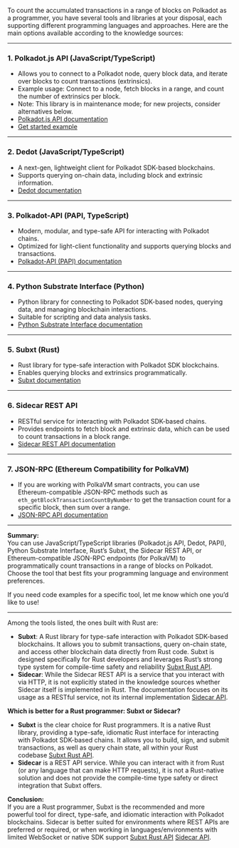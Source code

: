 To count the accumulated transactions in a range of blocks on Polkadot as a programmer, you have several tools and libraries at your disposal, each supporting different programming languages and approaches. Here are the main options available according to the knowledge sources:

---

### 1. **Polkadot.js API (JavaScript/TypeScript)**
- Allows you to connect to a Polkadot node, query block data, and iterate over blocks to count transactions (extrinsics).
- Example usage: Connect to a node, fetch blocks in a range, and count the number of extrinsics per block.
- Note: This library is in maintenance mode; for new projects, consider alternatives below.
- [Polkadot.js API documentation](https://docs.polkadot.com/develop/toolkit/api-libraries/polkadot-js-api/)
- [Get started example](https://docs.polkadot.com/develop/toolkit/api-libraries/polkadot-js-api/#get-started)

---

### 2. **Dedot (JavaScript/TypeScript)**
- A next-gen, lightweight client for Polkadot SDK-based blockchains.
- Supports querying on-chain data, including block and extrinsic information.
- [Dedot documentation](https://docs.polkadot.com/develop/toolkit/api-libraries/dedot/#read-on-chain-data)

---

### 3. **Polkadot-API (PAPI, TypeScript)**
- Modern, modular, and type-safe API for interacting with Polkadot chains.
- Optimized for light-client functionality and supports querying blocks and transactions.
- [Polkadot-API (PAPI) documentation](https://docs.polkadot.com/develop/toolkit/api-libraries/papi/#introduction)

---

### 4. **Python Substrate Interface (Python)**
- Python library for connecting to Polkadot SDK-based nodes, querying data, and managing blockchain interactions.
- Suitable for scripting and data analysis tasks.
- [Python Substrate Interface documentation](https://docs.polkadot.com/develop/toolkit/api-libraries/py-substrate-interface/)

---

### 5. **Subxt (Rust)**
- Rust library for type-safe interaction with Polkadot SDK blockchains.
- Enables querying blocks and extrinsics programmatically.
- [Subxt documentation](https://docs.polkadot.com/develop/toolkit/api-libraries/subxt/)

---

### 6. **Sidecar REST API**
- RESTful service for interacting with Polkadot SDK-based chains.
- Provides endpoints to fetch block and extrinsic data, which can be used to count transactions in a block range.
- [Sidecar REST API documentation](https://docs.polkadot.com/develop/toolkit/api-libraries/sidecar/)

---

### 7. **JSON-RPC (Ethereum Compatibility for PolkaVM)**
- If you are working with PolkaVM smart contracts, you can use Ethereum-compatible JSON-RPC methods such as `eth_getBlockTransactionCountByNumber` to get the transaction count for a specific block, then sum over a range.
- [JSON-RPC API documentation](https://docs.polkadot.com/develop/smart-contracts/json-rpc-apis/#eth_getblocktransactioncountbynumber)

---

**Summary:**  
You can use JavaScript/TypeScript libraries (Polkadot.js API, Dedot, PAPI), Python Substrate Interface, Rust’s Subxt, the Sidecar REST API, or Ethereum-compatible JSON-RPC endpoints (for PolkaVM) to programmatically count transactions in a range of blocks on Polkadot. Choose the tool that best fits your programming language and environment preferences.

If you need code examples for a specific tool, let me know which one you’d like to use!

---

Among the tools listed, the ones built with Rust are:

- **Subxt**: A Rust library for type-safe interaction with Polkadot SDK-based blockchains. It allows you to submit transactions, query on-chain state, and access other blockchain data directly from Rust code. Subxt is designed specifically for Rust developers and leverages Rust’s strong type system for compile-time safety and reliability [Subxt Rust API](https://docs.polkadot.com/develop/toolkit/api-libraries/subxt/#subxt-rust-api).
- **Sidecar**: While the Sidecar REST API is a service that you interact with via HTTP, it is not explicitly stated in the knowledge sources whether Sidecar itself is implemented in Rust. The documentation focuses on its usage as a RESTful service, not its internal implementation [Sidecar API](https://docs.polkadot.com/develop/toolkit/api-libraries/sidecar/#sidecar-api).

**Which is better for a Rust programmer: Subxt or Sidecar?**

- **Subxt** is the clear choice for Rust programmers. It is a native Rust library, providing a type-safe, idiomatic Rust interface for interacting with Polkadot SDK-based chains. It allows you to build, sign, and submit transactions, as well as query chain state, all within your Rust codebase [Subxt Rust API](https://docs.polkadot.com/develop/toolkit/api-libraries/subxt/#subxt-rust-api).
- **Sidecar** is a REST API service. While you can interact with it from Rust (or any language that can make HTTP requests), it is not a Rust-native solution and does not provide the compile-time type safety or direct integration that Subxt offers.

**Conclusion:**  
If you are a Rust programmer, Subxt is the recommended and more powerful tool for direct, type-safe, and idiomatic interaction with Polkadot blockchains. Sidecar is better suited for environments where REST APIs are preferred or required, or when working in languages/environments with limited WebSocket or native SDK support [Subxt Rust API](https://docs.polkadot.com/develop/toolkit/api-libraries/subxt/#subxt-rust-api) [Sidecar API](https://docs.polkadot.com/develop/toolkit/api-libraries/sidecar/#sidecar-api).